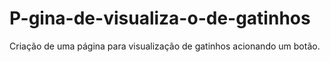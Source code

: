 # P-gina-de-visualiza-o-de-gatinhos
Criação de uma página para visualização de gatinhos acionando um botão.
